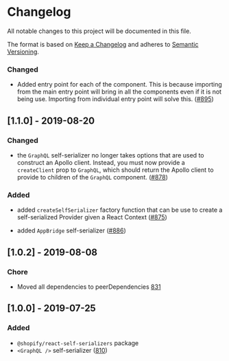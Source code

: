 # Changelog

All notable changes to this project will be documented in this file.

The format is based on [Keep a Changelog](http://keepachangelog.com/en/1.0.0/)
and adheres to [Semantic Versioning](http://semver.org/spec/v2.0.0.html).

### Changed

- Added entry point for each of the component. This is because importing from the main entry point will bring in all the components even if it is not being use. Importing from individual entry point will solve this. ([#895](https://github.com/Shopify/quilt/pull/895))

## [1.1.0] - 2019-08-20

### Changed

- the `GraphQL` self-serializer no longer takes options that are used to construct an Apollo client. Instead, you must now provide a `createClient` prop to `GraphQL`, which should return the Apollo client to provide to children of the `GraphQL` component. ([#878](https://github.com/Shopify/quilt/pull/878))

### Added

- added `createSelfSerializer` factory function that can be use to create a self-serialized Provider given a React Context ([#875](https://github.com/Shopify/quilt/pull/875))

- added `AppBridge` self-serializer ([#886](https://github.com/Shopify/quilt/pull/886))

## [1.0.2] - 2019-08-08

### Chore

- Moved all dependencies to peerDependencies [831](https://github.com/Shopify/quilt/pull/831)

## [1.0.0] - 2019-07-25

### Added

- `@shopify/react-self-serializers` package
- `<GraphQL />` self-serializer ([810](https://github.com/Shopify/quilt/pull/810))
